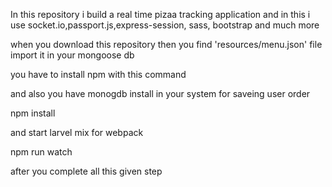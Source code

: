 In this repository i build a real time pizaa tracking application and in this i use socket.io,passport.js,express-session, sass, bootstrap  and much more 


when you download this repository then  you find 
'resources/menu.json'
file import it in your mongoose db 

you have to install npm with this command 

and also you have monogdb install in your system  for saveing  user order  

npm install 

and start larvel mix for webpack

npm run watch 

after you complete all this given step 
